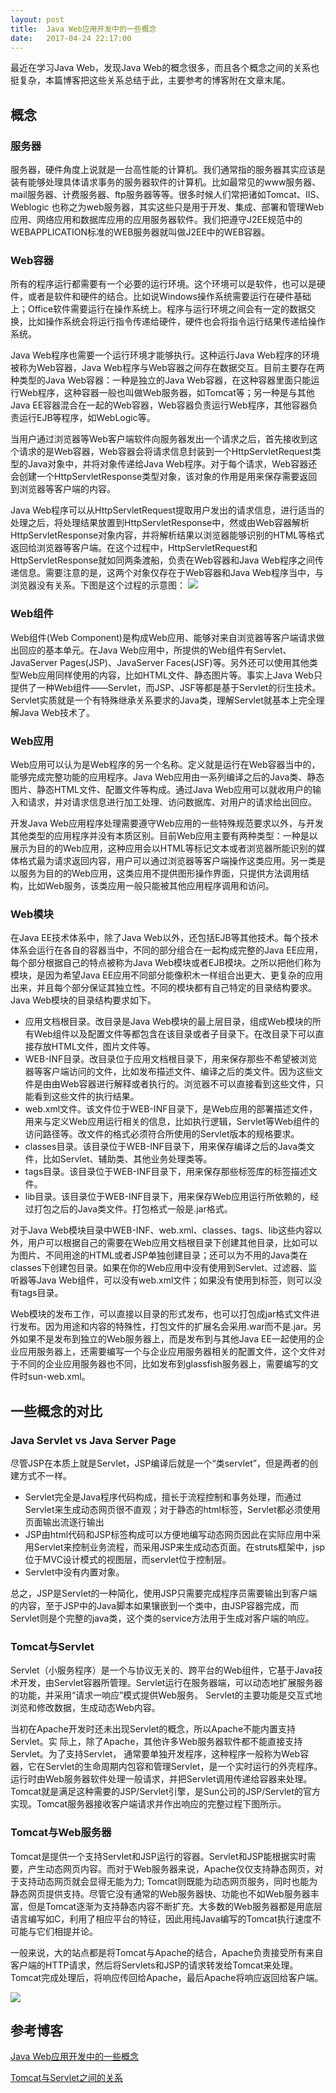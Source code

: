 ```yaml
---
layout: post
title:  Java Web应用开发中的一些概念
date:   2017-04-24 22:17:00
---
```

最近在学习Java Web，发现Java Web的概念很多，而且各个概念之间的关系也挺复杂，本篇博客把这些关系总结于此，主要参考的博客附在文章末尾。

## 概念
### 服务器
服务器，硬件角度上说就是一台高性能的计算机。我们通常指的服务器其实应该是装有能够处理具体请求事务的服务器软件的计算机。比如最常见的www服务器、mail服务器、计费服务器、ftp服务器等等。很多时候人们常把诸如Tomcat、IIS、Weblogic 也称之为web服务器，其实这些只是用于开发、集成、部署和管理Web应用、网络应用和数据库应用的应用服务器软件。我们把遵守J2EE规范中的WEBAPPLICATION标准的WEB服务器就叫做J2EE中的WEB容器。

### Web容器
所有的程序运行都需要有一个必要的运行环境。这个环境可以是软件，也可以是硬件，或者是软件和硬件的结合。比如说Windows操作系统需要运行在硬件基础上；Office软件需要运行在操作系统上。程序与运行环境之间会有一定的数据交换，比如操作系统会将运行指令传递给硬件，硬件也会将指令运行结果传递给操作系统。

Java Web程序也需要一个运行环境才能够执行。这种运行Java Web程序的环境被称为Web容器，Java Web程序与Web容器之间存在数据交互。目前主要存在两种类型的Java Web容器：一种是独立的Java Web容器，在这种容器里面只能运行Web程序，这种容器一般也叫做Web服务器，如Tomcat等；另一种是与其他Java EE容器混合在一起的Web容器，Web容器负责运行Web程序，其他容器负责运行EJB等程序，如WebLogic等。

当用户通过浏览器等Web客户端软件向服务器发出一个请求之后，首先接收到这个请求的是Web容器，Web容器会将请求信息封装到一个HttpServletRequest类型的Java对象中，并将对象传递给Java Web程序。对于每个请求，Web容器还会创建一个HttpServletResponse类型对象，该对象的作用是用来保存需要返回到浏览器等客户端的内容。

Java Web程序可以从HttpServletRequest提取用户发出的请求信息，进行适当的处理之后，将处理结果放置到HttpServletResponse中，然或由Web容器解析HttpServletResponse对象内容，并将解析结果以浏览器能够识别的HTML等格式返回给浏览器等客户端。在这个过程中，HttpServletRequest和HttpServletResponse就如同两条渡船，负责在Web容器和Java Web程序之间传递信息。需要注意的是，这两个对象仅存在于Web容器和Java Web程序当中，与浏览器没有关系。下图是这个过程的示意图：
![](http://images2015.cnblogs.com/blog/798143/201705/798143-20170523230620904-819032297.png)

### Web组件
Web组件(Web Component)是构成Web应用、能够对来自浏览器等客户端请求做出回应的基本单元。在Java Web应用中，所提供的Web组件有Servlet、JavaServer Pages(JSP)、JavaServer Faces(JSF)等。另外还可以使用其他类型Web应用同样使用的内容，比如HTML文件、静态图片等。事实上Java Web只提供了一种Web组件——Servlet，而JSP、JSF等都是基于Servlet的衍生技术。Servlet实质就是一个有特殊继承关系要求的Java类，理解Servlet就基本上完全理解Java Web技术了。


### Web应用
Web应用可以认为是Web程序的另一个名称。定义就是运行在Web容器当中的，能够完成完整功能的应用程序。Java Web应用由一系列编译之后的Java类、静态图片、静态HTML文件、配置文件等构成。通过Java Web应用可以就收用户的输入和请求，并对请求信息进行加工处理、访问数据库、对用户的请求给出回应。

开发Java Web应用程序处理需要遵守Web应用的一些特殊规范要求以外，与开发其他类型的应用程序并没有本质区别。目前Web应用主要有两种类型：一种是以展示为目的的Web应用，这种应用会以HTML等标记文本或者浏览器所能识别的媒体格式最为请求返回内容，用户可以通过浏览器等客户端操作这类应用。另一类是以服务为目的的Web应用，这类应用不提供图形操作界面，只提供方法调用结构，比如Web服务，该类应用一般只能被其他应用程序调用和访问。


### Web模块
在Java EE技术体系中，除了Java Web以外，还包括EJB等其他技术。每个技术体系会运行在各自的容器当中，不同的部分组合在一起构成完整的Java EE应用，每个部分根据自己的特点被称为Java Web模块或者EJB模块。之所以把他们称为模块，是因为希望Java EE应用不同部分能像积木一样组合出更大、更复杂的应用出来，并且每个部分保证其独立性。不同的模块都有自己特定的目录结构要求。Java Web模块的目录结构要求如下。

- 应用文档根目录。改目录是Java Web模块的最上层目录，组成Web模块的所有Web组件以及配置文件等都包含在该目录或者子目录下。在改目录下可以直接存放HTML文件，图片文件等。
- WEB-INF目录。改目录位于应用文档根目录下，用来保存那些不希望被浏览器等客户端访问的文件，比如发布描述文件、编译之后的类文件。因为这些文件是由由Web容器进行解释或者执行的。浏览器不可以直接看到这些文件，只能看到这些文件的执行结果。
- web.xml文件。该文件位于WEB-INF目录下，是Web应用的部署描述文件，用来与定义Web应用运行相关的信息，比如执行逻辑，Servlet等Web组件的访问路径等。改文件的格式必须符合所使用的Servlet版本的规格要求。
- classes目录。该目录位于WEB-INF目录下，用来保存编译之后的Java类文件，比如Servlet、辅助类、其他业务处理类等。
- tags目录。该目录位于WEB-INF目录下，用来保存那些标签库的标签描述文件。
- lib目录。该目录位于WEB-INF目录下，用来保存Web应用运行所依赖的，经过打包之后的Java类文件。打包格式一般是.jar格式。

对于Java Web模块目录中WEB-INF、web.xml、classes、tags、lib这些内容以外，用户可以根据自己的需要在Web应用文档根目录下创建其他目录，比如可以为图片、不同用途的HTML或者JSP单独创建目录；还可以为不用的Java类在classes下创建包目录。如果在你的Web应用中没有使用到Servlet、过滤器、监听器等Java Web组件，可以没有web.xml文件；如果没有使用到标签，则可以没有tags目录。

Web模块的发布工作，可以直接以目录的形式发布，也可以打包成jar格式文件进行发布。因为用途和内容的特殊性，打包文件的扩展名会采用.war而不是.jar。另外如果不是发布到独立的Web服务器上，而是发布到与其他Java EE一起使用的企业应用服务器上，还需要编写一个与企业应用服务器相关的配置文件，这个文件对于不同的企业应用服务器也不同，比如发布到glassfish服务器上，需要编写的文件时sun-web.xml。

## 一些概念的对比
### Java Servlet vs Java Server Page
尽管JSP在本质上就是Servlet，JSP编译后就是一个“类servlet”，但是两者的创建方式不一样。
- Servlet完全是Java程序代码构成，擅长于流程控制和事务处理，而通过Servlet来生成动态网页很不直观；对于静态的html标签，Servlet都必须使用页面输出流逐行输出
- JSP由html代码和JSP标签构成可以方便地编写动态网页因此在实际应用中采用Servlet来控制业务流程，而采用JSP来生成动态页面。在struts框架中，jsp位于MVC设计模式的视图层，而servlet位于控制层。
- Servlet中没有内置对象。

总之，JSP是Servlet的一种简化，使用JSP只需要完成程序员需要输出到客户端的内容，至于JSP中的Java脚本如果镶嵌到一个类中，由JSP容器完成，而Servlet则是个完整的java类，这个类的service方法用于生成对客户端的响应。


### Tomcat与Servlet
Servlet（小服务程序）是一个与协议无关的、跨平台的Web组件，它基于Java技术开发，由Servlet容器所管理。Servlet运行在服务器端，可以动态地扩展服务器的功能，并采用“请求一响应”模式提供Web服务。 Servlet的主要功能是交互式地浏览和修改数据，生成动态Web内容。

当初在Apache开发时还未出现Servlet的概念，所以Apache不能内置支持Servlet。实
际上，除了Apache，其他许多Web服务器软件都不能直接支持Servlet。为了支持Servlet，
通常要单独开发程序，这种程序一般称为Web容器，它在Servlet的生命周期内包容和管理Servlet，是一个实时运行的外壳程序。运行时由Web服务器软件处理一般请求，并把Servlet调用传递给容器来处理。Tomcat就是满足这种需要的JSP/Servlet引擎，是Sun公司的JSP/Servlet的官方实现。Tomcat服务器接收客户端请求并作出响应的完整过程下图所示。

### Tomcat与Web服务器
Tomcat是提供一个支持Servlet和JSP运行的容器。Servlet和JSP能根据实时需要，产生动态网页内容。而对于Web服务器来说，Apache仅仅支持静态网页，对于支持动态网页就会显得无能为力; Tomcat则既能为动态网页服务，同时也能为静态网页提供支持。尽管它没有通常的Web服务器快、功能也不如Web服务器丰富，但是Tomcat逐渐为支持静态内容不断扩充。大多数的Web服务器都是用底层语言编写如C，利用了相应平台的特征，因此用纯Java编写的Tomcat执行速度不可能与它们相提并论。

一般来说，大的站点都是将Tomcat与Apache的结合，Apache负责接受所有来自客户端的HTTP请求，然后将Servlets和JSP的请求转发给Tomcat来处理。Tomcat完成处理后，将响应传回给Apache，最后Apache将响应返回给客户端。


![](http://images2015.cnblogs.com/blog/798143/201705/798143-20170524103004638-1447931283.png)


## 参考博客
[Java Web应用开发中的一些概念](http://developer.51cto.com/art/201005/201999.htm)

[Tomcat与Servlet之间的关系](http://blog.csdn.net/u013770825/article/details/20292613)
